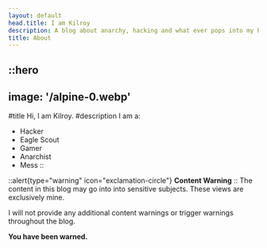 ```yaml
---
layout: default
head.title: I am Kilroy
description: A blog about anarchy, hacking and what ever pops into my head randomly. 
title: About
---
```


::hero
---
image: '/alpine-0.webp'
---
#title
Hi, I am Kilroy.
#description
I am a:
- Hacker
- Eagle Scout
- Gamer
- Anarchist
- Mess
::

::alert{type="warning" icon="exclamation-circle"}
**Content Warning**
::
 The content in this blog may go into into sensitive subjects. These views are exclusively mine.
 
 I will not provide any additional content warnings or trigger warnings throughout the blog.

**You have been warned.**